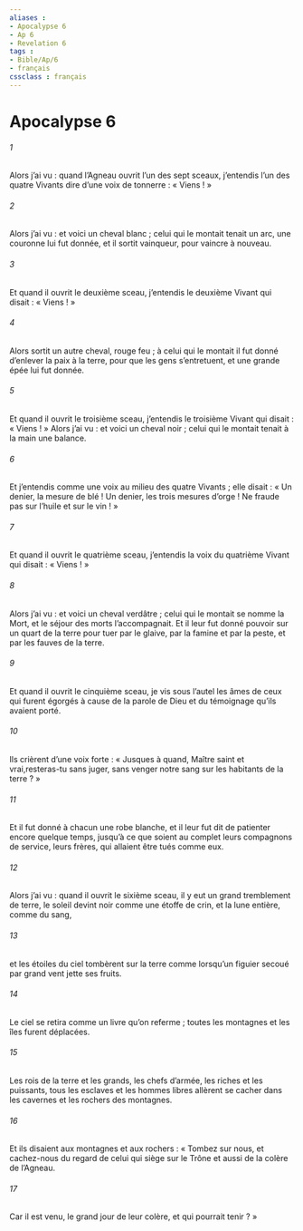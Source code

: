 ```yaml
---
aliases : 
- Apocalypse 6
- Ap 6
- Revelation 6
tags : 
- Bible/Ap/6
- français
cssclass : français
---
```


# Apocalypse 6

###### 1
Alors j’ai vu : quand l’Agneau ouvrit l’un des sept sceaux, j’entendis l’un des quatre Vivants dire d’une voix de tonnerre : « Viens ! »
###### 2
Alors j’ai vu : et voici un cheval blanc ; celui qui le montait tenait un arc, une couronne lui fut donnée, et il sortit vainqueur, pour vaincre à nouveau.
###### 3
Et quand il ouvrit le deuxième sceau, j’entendis le deuxième Vivant qui disait : « Viens ! »
###### 4
Alors sortit un autre cheval, rouge feu ; à celui qui le montait il fut donné d’enlever la paix à la terre, pour que les gens s’entretuent, et une grande épée lui fut donnée.
###### 5
Et quand il ouvrit le troisième sceau, j’entendis le troisième Vivant qui disait : « Viens ! » Alors j’ai vu : et voici un cheval noir ; celui qui le montait tenait à la main une balance.
###### 6
Et j’entendis comme une voix au milieu des quatre Vivants ; elle disait : « Un denier, la mesure de blé ! Un denier, les trois mesures d’orge ! Ne fraude pas sur l’huile et sur le vin ! »
###### 7
Et quand il ouvrit le quatrième sceau, j’entendis la voix du quatrième Vivant qui disait : « Viens ! »
###### 8
Alors j’ai vu : et voici un cheval verdâtre ; celui qui le montait se nomme la Mort, et le séjour des morts l’accompagnait. Et il leur fut donné pouvoir sur un quart de la terre pour tuer par le glaive, par la famine et par la peste, et par les fauves de la terre.
###### 9
Et quand il ouvrit le cinquième sceau, je vis sous l’autel les âmes de ceux qui furent égorgés à cause de la parole de Dieu et du témoignage qu’ils avaient porté.
###### 10
Ils crièrent d’une voix forte : « Jusques à quand, Maître saint et vrai,resteras-tu sans juger, sans venger notre sang sur les habitants de la terre ? »
###### 11
Et il fut donné à chacun une robe blanche, et il leur fut dit de patienter encore quelque temps, jusqu’à ce que soient au complet leurs compagnons de service, leurs frères, qui allaient être tués comme eux.
###### 12
Alors j’ai vu : quand il ouvrit le sixième sceau, il y eut un grand tremblement de terre, le soleil devint noir comme une étoffe de crin, et la lune entière, comme du sang,
###### 13
et les étoiles du ciel tombèrent sur la terre comme lorsqu’un figuier secoué par grand vent jette ses fruits.
###### 14
Le ciel se retira comme un livre qu’on referme ; toutes les montagnes et les îles furent déplacées.
###### 15
Les rois de la terre et les grands, les chefs d’armée, les riches et les puissants, tous les esclaves et les hommes libres allèrent se cacher dans les cavernes et les rochers des montagnes.
###### 16
Et ils disaient aux montagnes et aux rochers : « Tombez sur nous, et cachez-nous du regard de celui qui siège sur le Trône et aussi de la colère de l’Agneau.
###### 17
Car il est venu, le grand jour de leur colère, et qui pourrait tenir ? »
